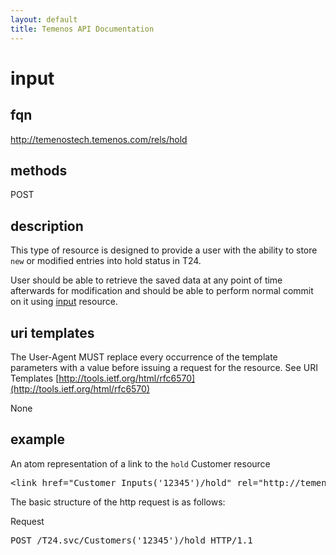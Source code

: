 ```yaml
---
layout: default
title: Temenos API Documentation
---
```


# input

## fqn
http://temenostech.temenos.com/rels/hold

## methods
POST

## description
This type of resource is designed to provide a user with the ability to store `new` or modified entries into hold status in T24.

User should be able to retrieve the saved data at any point of time afterwards for modification and should be able to perform normal commit on it using [input](../input) resource. 


## uri templates
The User-Agent MUST replace every occurrence of the template parameters with a value before issuing a request for the resource.  See URI Templates [http://tools.ietf.org/html/rfc6570](http://tools.ietf.org/html/rfc6570)

None


## example
An atom representation of a link to the `hold` Customer resource
<pre>
&lt;link href="Customer_Inputs('12345')/hold" rel="http://temenostech.temenos.com/rels/hold" type="application/atom+xml;type=entry" title="hold record" hreflang="en" length="0" /&gt;
</pre>

The basic structure of the http request is as follows:

Request
<pre>
POST /T24.svc/Customers('12345')/hold HTTP/1.1
</pre>